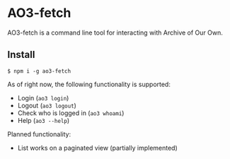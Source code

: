 # AO3-fetch

AO3-fetch is a command line tool for interacting with Archive of Our Own.

## Install

```shell
$ npm i -g ao3-fetch
```

As of right now, the following functionality is supported:

- Login (`ao3 login`)
- Logout (`ao3 logout`)
- Check who is logged in (`ao3 whoami`)
- Help (`ao3 --help`)

Planned functionality:
- List works on a paginated view (partially implemented)